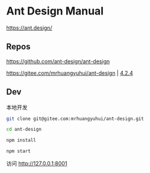 # Ant Design Manual

<https://ant.design/>

## Repos

<https://github.com/ant-design/ant-design>

<https://gitee.com/mrhuangyuhui/ant-design> | [4.2.4](https://gitee.com/mrhuangyuhui/ant-design/tree/4.2.4/)

## Dev

本地开发

```bash
git clone git@gitee.com:mrhuangyuhui/ant-design.git

cd ant-design

npm install

npm start
```

访问 <http://127.0.0.1:8001>

